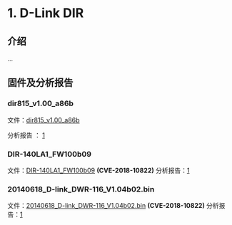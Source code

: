 # 1. D-Link DIR
## 介绍 
...

## 固件及分析报告
### dir815\_v1.00\_a86b

文件：[dir815\_v1.00\_a86b](./dir815_v1.00_a86b.bin)  

分析报告 ： [1](https://xz.aliyun.com/t/6808#toc-8) 

### DIR-140LA1\_FW100b09 
文件：[DIR-140LA1\_FW100b09](./DIR-140LA1\_FW100b09.bin) **(CVE-2018-10822)**
分析报告：[1](https://nosec.org/home/detail/1913.html)

### 20140618\_D-link\_DWR-116\_V1.04b02.bin 
文件：[20140618\_D-link\_DWR-116\_V1.04b02.bin](./20140618_D-link_DWR-116_V1.04b02.bin) **(CVE-2018-10822)**
分析报告：[1](https://nosec.org/home/detail/1913.html)





